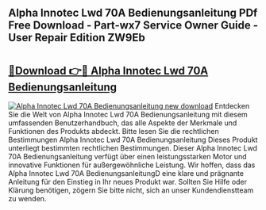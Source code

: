 ## Alpha Innotec Lwd 70A Bedienungsanleitung PDf Free Download - Part-wx7 Service Owner Guide - User Repair Edition ZW9Eb

# <h2><a href="http://df0oaz.blite.top/?on=Alpha+Innotec+Lwd+70A+Bedienungsanleitung">🔗Download 👉🔴 Alpha Innotec Lwd 70A Bedienungsanleitung</a></h2>

[![Alpha Innotec Lwd 70A Bedienungsanleitung new download](https://i.imgur.com/lujVjoI.png)](http://df0oaz.blite.top/?on=Alpha+Innotec+Lwd+70A+Bedienungsanleitung)
Entdecken Sie die Welt von Alpha Innotec Lwd 70A Bedienungsanleitung mit diesem umfassenden Benutzerhandbuch, das alle Aspekte der Merkmale und Funktionen des Produkts abdeckt. Bitte lesen Sie die rechtlichen Bestimmungen Alpha Innotec Lwd 70A Bedienungsanleitung Dieses Produkt unterliegt bestimmten rechtlichen Bestimmungen. Dieser Alpha Innotec Lwd 70A Bedienungsanleitung verfügt über einen leistungsstarken Motor und innovative Funktionen für außergewöhnliche Leistung. Wir hoffen, dass das Alpha Innotec Lwd 70A BedienungsanleitungD eine klare und prägnante Anleitung für den Einstieg in Ihr neues Produkt war. Sollten Sie Hilfe oder Klärung benötigen, zögern Sie bitte nicht, sich an unser Kundendienstteam zu wenden.
